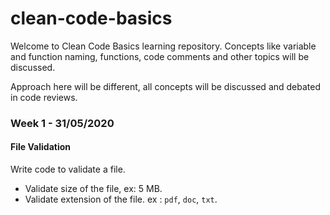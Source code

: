# clean-code-basics

Welcome to Clean Code Basics learning repository. Concepts like variable and function naming, functions, code comments and other topics will be discussed.

Approach here will be different, all concepts will be discussed and debated in code reviews. 

### Week 1 - 31/05/2020

#### File Validation

Write code to validate a file.  

   * Validate size of the file, ex: 5 MB.
   * Validate extension of the file. ex : `pdf`, `doc`, `txt`.



